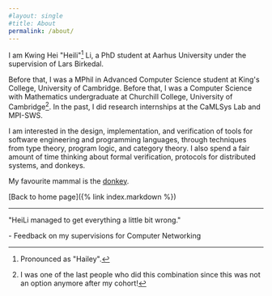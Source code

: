 ```yaml
---
#layout: single
#title: About
permalink: /about/
---
```

I am Kwing Hei "Heili"[^1] Li, a PhD student at Aarhus University under the supervision of Lars Birkedal.

Before that, I was a MPhil in Advanced Computer Science student at King's College, University of Cambridge. Before that, I was a Computer Science with Mathematics undergraduate at Churchill College, University of Cambridge[^2]. In the past, I did research internships at the CaMLSys Lab and MPI-SWS.

I am interested in the design, implementation, and verification of tools for software engineering and programming languages, through techniques from type theory, program logic, and category theory. I also spend a fair amount of time thinking about formal verification, protocols for distributed systems, and donkeys.

My favourite mammal is the [donkey](https://en.wikipedia.org/wiki/Donkey). 

 [Back to home page]({% link index.markdown %}) 
<!--- 
Whenever I am free, I spend my  time [coxing]({%link other/coxing.markdown %}) on the river or writing humorous [poems]({% link  other/poems.markdown %}). I am also extremely passionate about giving speeches and presentations, and I won some [awards]({% link  projects/entropy.markdown %}) for my talks in the past.
-->

[^1]: Pronounced as "Hailey".
[^2]:  I was one of the last people who did this combination since this was not an option anymore after my cohort!

--------------

"HeiLi managed to get everything a little bit wrong."

  \- Feedback on my supervisions for Computer Networking

<!--- 
This is the base Jekyll theme. You can find out more info about customizing your Jekyll theme, as well as basic Jekyll usage documentation at [jekyllrb.com](https://jekyllrb.com/)

You can find the source code for Minima at GitHub:
[jekyll][jekyll-organization] /
[minima](https://github.com/jekyll/minima)

You can find the source code for Jekyll at GitHub:
[jekyll][jekyll-organization] /
[jekyll](https://github.com/jekyll/jekyll)


[jekyll-organization]: https://github.com/jekyll
-->